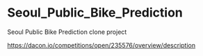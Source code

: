# Seoul_Public_Bike_Prediction

Seoul Public Bike Prediction clone project

https://dacon.io/competitions/open/235576/overview/description
